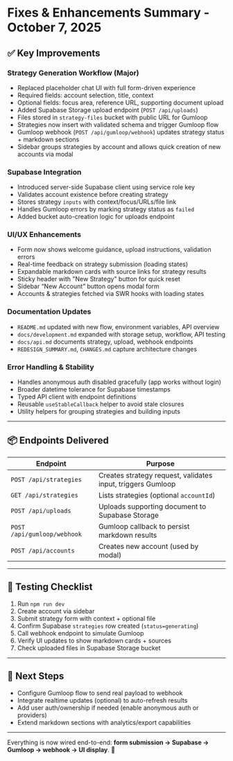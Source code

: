 # Fixes & Enhancements Summary - October 7, 2025

## ✅ Key Improvements

### Strategy Generation Workflow (Major)
- Replaced placeholder chat UI with full form-driven experience
- Required fields: account selection, title, context
- Optional fields: focus area, reference URL, supporting document upload
- Added Supabase Storage upload endpoint (`POST /api/uploads`)
- Files stored in `strategy-files` bucket with public URL for Gumloop
- Strategies now insert with validated schema and trigger Gumloop flow
- Gumloop webhook (`POST /api/gumloop/webhook`) updates strategy status + markdown sections
- Sidebar groups strategies by account and allows quick creation of new accounts via modal

### Supabase Integration
- Introduced server-side Supabase client using service role key
- Validates account existence before creating strategy
- Stores strategy `inputs` with context/focus/URLs/file link
- Handles Gumloop errors by marking strategy status as `failed`
- Added bucket auto-creation logic for uploads endpoint

### UI/UX Enhancements
- Form now shows welcome guidance, upload instructions, validation errors
- Real-time feedback on strategy submission (loading states)
- Expandable markdown cards with source links for strategy results
- Sticky header with "New Strategy" button for quick reset
- Sidebar “New Account” button opens modal form
- Accounts & strategies fetched via SWR hooks with loading states

### Documentation Updates
- `README.md` updated with new flow, environment variables, API overview
- `docs/development.md` expanded with storage setup, workflow, API testing
- `docs/api.md` documents strategy, upload, webhook endpoints
- `REDESIGN_SUMMARY.md`, `CHANGES.md` capture architecture changes

### Error Handling & Stability
- Handles anonymous auth disabled gracefully (app works without login)
- Broader datetime tolerance for Supabase timestamps
- Typed API client with endpoint definitions
- Reusable `useStableCallback` helper to avoid stale closures
- Utility helpers for grouping strategies and building inputs

---

## 📦 Endpoints Delivered

| Endpoint                    | Purpose                                                      |
|-----------------------------|--------------------------------------------------------------|
| `POST /api/strategies`      | Creates strategy request, validates input, triggers Gumloop |
| `GET /api/strategies`       | Lists strategies (optional `accountId`)                      |
| `POST /api/uploads`         | Uploads supporting document to Supabase Storage             |
| `POST /api/gumloop/webhook` | Gumloop callback to persist markdown results                |
| `POST /api/accounts`        | Creates new account (used by modal)                         |

---

## 🧭 Testing Checklist

1. Run `npm run dev`
2. Create account via sidebar
3. Submit strategy form with context + optional file
4. Confirm Supabase `strategies` row created (`status=generating`)
5. Call webhook endpoint to simulate Gumloop
6. Verify UI updates to show markdown cards + sources
7. Check uploaded files in Supabase Storage bucket

---

## 🔄 Next Steps

- Configure Gumloop flow to send real payload to webhook
- Integrate realtime updates (optional) to auto-refresh results
- Add user auth/ownership if needed (enable anonymous auth or providers)
- Extend markdown sections with analytics/export capabilities

---

Everything is now wired end-to-end: **form submission → Supabase → Gumloop → webhook → UI display**. 🚀

